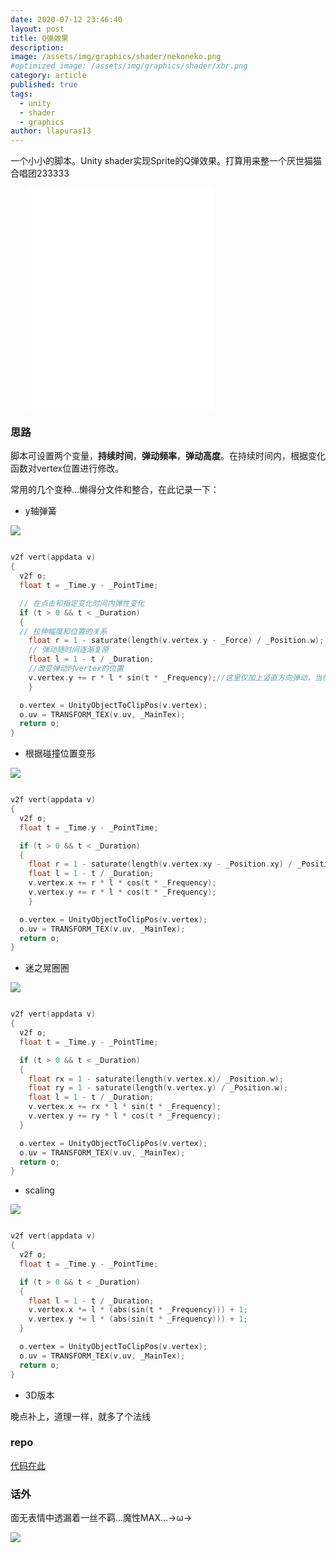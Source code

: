 ```yaml
---
date: 2020-07-12 23:46:40
layout: post
title: Q弹效果
description: 
image: /assets/img/graphics/shader/nekoneko.png
#optimized_image: /assets/img/graphics/shader/xbr.png
category: article
published: true
tags:
  - unity
  - shader
  - graphics
author: llapuras13
---
```


一个小小的脚本。Unity shader实现Sprite的Q弹效果。打算用来整一个厌世猫猫合唱团233333

<div>
<iframe style="padding:0 5%" src="//player.bilibili.com/player.html?aid=753769314&bvid=BV1ck4y1B7vk&cid=212913928&page=1" height="355px" scrolling="no" border="0" frameborder="no" framespacing="0" allowfullscreen="true"> </iframe>
</div>

### 思路

脚本可设置两个变量，**持续时间**，**弹动频率**，**弹动高度**。在持续时间内，根据变化函数对vertex位置进行修改。

常用的几个变种...懒得分文件和整合，在此记录一下：

- y轴弹簧

![](/assets/img/graphics/shader/spring001.gif)

```cpp

v2f vert(appdata v)
{
  v2f o;
  float t = _Time.y - _PointTime;

  // 在点击和指定变化时间内弹性变化
  if (t > 0 && t < _Duration)
  {
  // 拉伸幅度和位置的关系
    float r = 1 - saturate(length(v.vertex.y - _Force) / _Position.w);
    // 弹动随时间逐渐复原
    float l = 1 - t / _Duration;
    //改变弹动时vertex的位置
    v.vertex.y += r * l * sin(t * _Frequency);//这里仅加上竖直方向弹动，当然也可以改改改成其他形式的弹动
    }

  o.vertex = UnityObjectToClipPos(v.vertex);
  o.uv = TRANSFORM_TEX(v.uv, _MainTex);
  return o;
}

```

- 根据碰撞位置变形

![](/assets/img/graphics/shader/spring002.gif)

```cpp

v2f vert(appdata v)
{
  v2f o;
  float t = _Time.y - _PointTime;

  if (t > 0 && t < _Duration)
  {
    float r = 1 - saturate(length(v.vertex.xy - _Position.xy) / _Position.w);
    float l = 1 - t / _Duration;
    v.vertex.x += r * l * cos(t * _Frequency);
    v.vertex.y += r * l * cos(t * _Frequency);
    }

  o.vertex = UnityObjectToClipPos(v.vertex);
  o.uv = TRANSFORM_TEX(v.uv, _MainTex);
  return o;
}
```

- 迷之晃圈圈

![](/assets/img/graphics/shader/spring003.gif)

```cpp

v2f vert(appdata v)
{
  v2f o;
  float t = _Time.y - _PointTime;

  if (t > 0 && t < _Duration)
  {
    float rx = 1 - saturate(length(v.vertex.x)/ _Position.w);
    float ry = 1 - saturate(length(v.vertex.y) / _Position.w);                   
    float l = 1 - t / _Duration;
    v.vertex.x += rx * l * sin(t * _Frequency);
    v.vertex.y += ry * l * cos(t * _Frequency);
  }

  o.vertex = UnityObjectToClipPos(v.vertex);
  o.uv = TRANSFORM_TEX(v.uv, _MainTex);
  return o;
}

```

- scaling

![](/assets/img/graphics/shader/spring004.gif)

```cpp

v2f vert(appdata v)
{
  v2f o;
  float t = _Time.y - _PointTime;

  if (t > 0 && t < _Duration)
  {
    float l = 1 - t / _Duration;
    v.vertex.x *= l * (abs(sin(t * _Frequency))) + 1;
    v.vertex.y *= l * (abs(sin(t * _Frequency))) + 1;
  }

  o.vertex = UnityObjectToClipPos(v.vertex);
  o.uv = TRANSFORM_TEX(v.uv, _MainTex);
  return o;
}
```

- 3D版本

晚点补上，道理一样，就多了个法线


### repo

[代码在此](https://github.com/llapuras/ShaderLib/tree/master/Qspring)

### 话外

面无表情中透漏着一丝不羁...魔性MAX...→ω→

![](/assets/img/graphics/shader/nekochan.png)
